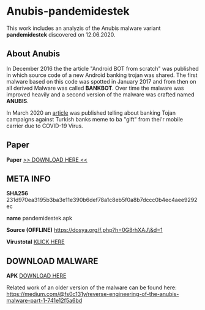 # Anubis-pandemidestek

This work includes an analyzis of the Anubis malware variant **pandemidestek** discovered on 12.06.2020.

## About Anubis


In December 2016 the the article "Android BOT from scratch" was published in which source code of a new Android banking trojan was shared. The first malware based on this code was spotted in January 2017 and from then on all derived Malware was called **BANKBOT**. Over time the malware was improved heavily and a second version of the malware was crafted named **ANUBIS**.

In March 2020 an [article](https://blog.bushidotoken.net/2020/05/turkey-targeted-by-cerberus-and-anubis.html) was published telling about banking Tojan campaigns against Turkish banks meme to ba "gift" from thei'r mobile carrier due to COVID-19 Virus.


## Paper

**Paper**      [>> DOWNLOAD HERE <<](anubis_23_06_2020.pdf)

## META INFO

**SHA256**     231d970ea3195b3ba3e11e390b6def78a1c8eb5f0a8b7dccc0b4ec4aee9292ec

**name**       pandemidestek.apk

**Source (OFFLINE)**     https://dosya.org/f.php?h=0G8rhXAJ\&d=1

**Virustotal** [KLICK HERE](https://www.virustotal.com/gui/file/231d970ea3195b3ba3e11e390b6def78a1c8eb5f0a8b7dccc0b4ec4aee9292ec/detection)

## DOWNLOAD MALWARE

**APK**        [DOWNLOAD HERE](apk/pandemidestek.apk)

Related work of an older version of the malware can be found here: https://medium.com/@fs0c131y/reverse-engineering-of-the-anubis-malware-part-1-741e12f5a6bd

